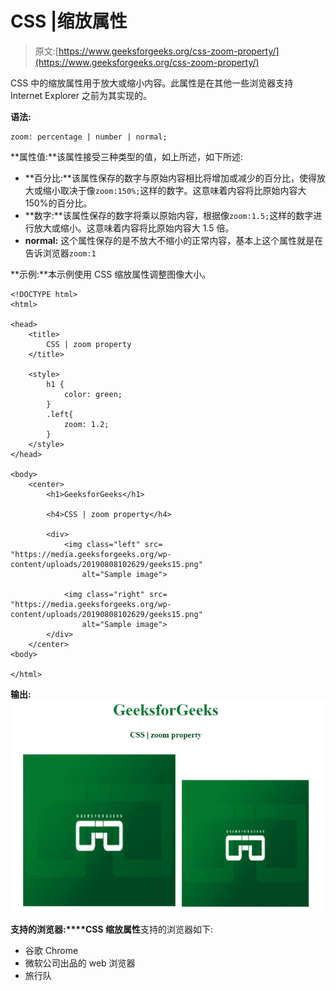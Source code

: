 # CSS |缩放属性

> 原文:[https://www.geeksforgeeks.org/css-zoom-property/](https://www.geeksforgeeks.org/css-zoom-property/)

CSS 中的缩放属性用于放大或缩小内容。此属性是在其他一些浏览器支持 Internet Explorer 之前为其实现的。

**语法:**

```
zoom: percentage | number | normal;
```

**属性值:**该属性接受三种类型的值，如上所述，如下所述:

*   **百分比:**该属性保存的数字与原始内容相比将增加或减少的百分比，使得放大或缩小取决于像`zoom:150%;`这样的数字。这意味着内容将比原始内容大 150%的百分比。
*   **数字:**该属性保存的数字将乘以原始内容，根据像`zoom:1.5;`这样的数字进行放大或缩小。这意味着内容将比原始内容大 1.5 倍。
*   **normal:** 这个属性保存的是不放大不缩小的正常内容，基本上这个属性就是在告诉浏览器`zoom:1`

**示例:**本示例使用 CSS 缩放属性调整图像大小。

```
<!DOCTYPE html> 
<html> 

<head> 
    <title> 
        CSS | zoom property 
    </title> 

    <style> 
        h1 { 
            color: green; 
        } 
        .left{
            zoom: 1.2;
        }
    </style> 
</head> 

<body> 
    <center> 
        <h1>GeeksforGeeks</h1> 

        <h4>CSS | zoom property</h4> 

        <div> 
            <img class="left" src= 
"https://media.geeksforgeeks.org/wp-content/uploads/20190808102629/geeks15.png"
                alt="Sample image"> 

            <img class="right" src= 
"https://media.geeksforgeeks.org/wp-content/uploads/20190808102629/geeks15.png"
                alt="Sample image"> 
        </div> 
    </center> 
<body> 

</html>
```

**输出:**
![](img/8f83c250796afd637ea8610dbd658d6a.png)

**支持的浏览器:****CSS 缩放属性**支持的浏览器如下:

*   谷歌 Chrome
*   微软公司出品的 web 浏览器
*   旅行队
